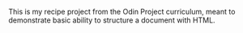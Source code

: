 This is my recipe project from the Odin Project curriculum, meant to demonstrate basic ability to structure a document with HTML.
